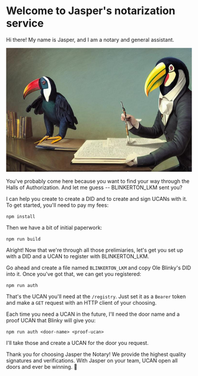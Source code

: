 # Welcome to Jasper's notarization service

Hi there! My name is Jasper, and I am a notary and general assistant.

![](jasper.png)

You've probably come here because you want to find your way through the Halls of Authorization. And let me guess -- BLINKERTON_LKM sent you? 

I can help you create to create a DID and to create and sign UCANs with it. To get started, you'll need to pay my fees:

```
npm install
```

Then we have a bit of initial paperwork:

```
npm run build
```

Alright! Now that we're through all those prelimiaries, let's get you set up with a DID and a UCAN to register with BLINKERTON_LKM.

Go ahead and create a file named `BLINKERTON_LKM` and copy Ole Blinky's DID into it. Once you've got that, we can get you registered:

```
npm run auth
```

That's the UCAN you'll need at the `/registry`. Just set it as a `Bearer` token and make a `GET` request with an HTTP client of your choosing.

Each time you need a UCAN in the future, I'll need the door name and a proof UCAN that Blinky will give you:

```
npm run auth <door-name> <proof-ucan>
```

I'll take those and create a UCAN for the door you request.

Thank you for choosing Jasper the Notary! We provide the highest quality signatures and verifications. With Jasper on your team, UCAN open all doors and ever be winning. 🙌